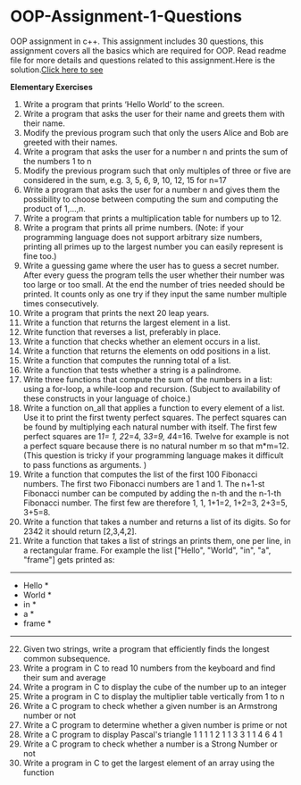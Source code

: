 # OOP-Assignment-1-Questions
OOP assignment in c++. This assignment includes 30 questions, this assignment covers all the basics which are required for OOP. Read readme file for more details and questions related to this assignment.Here is the solution.<a href="https://drive.google.com/file/d/1R4z42ohmT9-mtNmvZFet2nBwHkSzGfCq/view">Click here to see</a>

<b>Elementary Exercises</b>
1. Write a program that prints ‘Hello World’ to the screen.
2. Write a program that asks the user for their name and greets them with 
their name.
3. Modify the previous program such that only the users Alice and Bob are 
greeted with their names.
4. Write a program that asks the user for a number n and prints the sum of 
the numbers 1 to n
5. Modify the previous program such that only multiples of three or five are 
considered in the sum, e.g. 3, 5, 6, 9, 10, 12, 15 for n=17
6. Write a program that asks the user for a number n and gives them the 
possibility to choose between computing the sum and computing the 
product of 1,…,n.
7. Write a program that prints a multiplication table for numbers up to 12.
8. Write a program that prints all prime numbers. (Note: if your programming 
language does not support arbitrary size numbers, printing all primes up 
to the largest number you can easily represent is fine too.)
9. Write a guessing game where the user has to guess a secret number. 
After every guess the program tells the user whether their number was 
too large or too small. At the end the number of tries needed should be 
printed. It counts only as one try if they input the same number multiple 
times consecutively.
10. Write a program that prints the next 20 leap years.
11. Write a function that returns the largest element in a list.
12. Write function that reverses a list, preferably in place.
13. Write a function that checks whether an element occurs in a list.
14. Write a function that returns the elements on odd positions in a list.
15. Write a function that computes the running total of a list.
16. Write a function that tests whether a string is a palindrome.
17. Write three functions that compute the sum of the numbers in a list: using 
a for-loop, a while-loop and recursion. (Subject to availability of these 
constructs in your language of choice.)
18. Write a function on_all that applies a function to every element of a list. 
Use it to print the first twenty perfect squares. The perfect squares can 
be found by multiplying each natural number with itself. The first few 
perfect squares are 1*1= 1, 2*2=4, 3*3=9, 4*4=16. Twelve for example is not a 
perfect square because there is no natural number m so that m*m=12. (This 
question is tricky if your programming language makes it difficult to pass 
functions as arguments. )
19. Write a function that computes the list of the first 100 Fibonacci numbers. 
The first two Fibonacci numbers are 1 and 1. The n+1-st Fibonacci number 
can be computed by adding the n-th and the n-1-th Fibonacci number. The 
first few are therefore 1, 1, 1+1=2, 1+2=3, 2+3=5, 3+5=8.
20. Write a function that takes a number and returns a list of its digits. So 
for 2342 it should return [2,3,4,2].
21. Write a function that takes a list of strings an prints them, one per line, in 
a rectangular frame. For example the list ["Hello", "World", "in", "a", 
"frame"] gets printed as:
*********
* Hello *
* World *
* in *
* a *
* frame *
*********
22. Given two strings, write a program that efficiently finds the longest 
common subsequence.
23. Write a program in C to read 10 numbers from the keyboard and find their 
sum and average
24. Write a program in C to display the cube of the number up to an integer
25. Write a program in C to display the multiplier table vertically from 1 to n
26. Write a C program to check whether a given number is an Armstrong 
number or not
27. Write a C program to determine whether a given number is prime or not
28. Write a C program to display Pascal's triangle
        1
      1   1 
    1   2   1 
  1   3   3   1
1   4   6   4   1 
29. Write a C program to check whether a number is a Strong Number or not
30. Write a program in C to get the largest element of an array using the 
function

